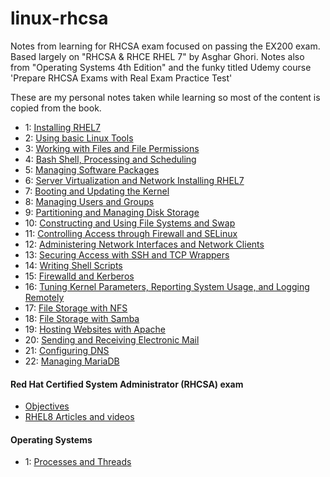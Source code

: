# linux-rhcsa

Notes from learning for RHCSA exam focused on passing the EX200 exam. Based largely on "RHCSA & RHCE RHEL 7" by Asghar Ghori. Notes also from "Operating Systems 4th Edition" and the funky titled Udemy course 'Prepare RHCSA Exams with Real Exam Practice Test'

These are my personal notes taken while learning so most of the content is copied from the book.

* 1: [Installing RHEL7](chapters/installing_rhel7.md)
* 2: [Using basic Linux Tools](chapters/basic_linux_tools.md)
* 3: [Working with Files and File Permissions](chapters/files_and_file_permissions.md)
* 4: [Bash Shell, Processing and Scheduling](chapters/bash_processing_scheduling.md)
* 5: [Managing Software Packages](chapters/software_packages.md)
* 6: [Server Virtualization and Network Installing RHEL7](chapters/server_virtualization_network_installing.md)
* 7: [Booting and Updating the Kernel](chapters/booting_kernel_logging.md)
* 8: [Managing Users and Groups](chapters/users_and_groups.md)
* 9: [Partitioning and Managing Disk Storage](chapters/partitioning_managing_disk_storage.md)
* 10: [Constructing and Using File Systems and Swap](chapters/constructing_using_file_systems.md)
* 11: [Controlling Access through Firewall and SELinux](chapters/firewall_and_SELinux.md)
* 12: [Administering Network Interfaces and Network Clients](chapters/network_interfaces_and_clients.md)
* 13: [Securing Access with SSH and TCP Wrappers](chapters/ssh_tcp_wrappers.md)
* 14: [Writing Shell Scripts](chapters/writing_shell_scripts.md)
* 15: [Firewalld and Kerberos](chapters/firewalld_and_kerberos.md)
* 16: [Tuning Kernel Parameters, Reporting System Usage, and Logging Remotely](chapters/kernel_parameters.md)
* 17: [File Storage with NFS](chapters/file_storage_with_nfs.md)
* 18: [File Storage with Samba](chapters/file_storage_with_samba.md)
* 19: [Hosting Websites with Apache](chapters/hosting_with_apache.md)
* 20: [Sending and Receiving Electronic Mail](chapters/electronic_mail.md)
* 21: [Configuring DNS](chapters/configuring_dns.md)
* 22: [Managing MariaDB](chapters/mariadb.md)

#### Red Hat Certified System Administrator (RHCSA) exam

* [Objectives](https://www.redhat.com/en/services/training/ex200-red-hat-certified-system-administrator-rhcsa-exam)
* [RHEL8 Articles and videos](https://www.certdepot.net/rhel-8-articles-and-videos/)

####  Operating Systems
* 1: [Processes and Threads](chapters/processes_and_threads.md)